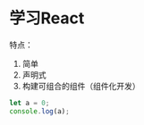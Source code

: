 # 学习React

特点：

1. 简单
2. 声明式
3. 构建可组合的组件（组件化开发）

























```javascript
let a = 0;
console.log(a);
```

